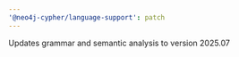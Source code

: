 ```yaml
---
'@neo4j-cypher/language-support': patch
---
```


Updates grammar and semantic analysis to version 2025.07
